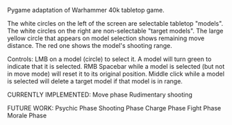 Pygame adaptation of Warhammer 40k tabletop game.

The white circles on the left of the screen are selectable tabletop "models".
The white circles on the right are non-selectable "target models".
The large yellow circle that appears on model selection shows remaining move distance. The red one shows the model's shooting range.

Controls:
LMB on a model (circle) to select it. A model will turn green to indicate that it is selected.
RMB 
Spacebar while a model is selected (but not in move mode) will reset it to its original position.
Middle click while a model is selected will delete a target model if that model is in range.



CURRENTLY IMPLEMENTED:
Move phase
Rudimentary shooting 

FUTURE WORK:
Psychic Phase
Shooting Phase
Charge Phase
Fight Phase
Morale Phase
